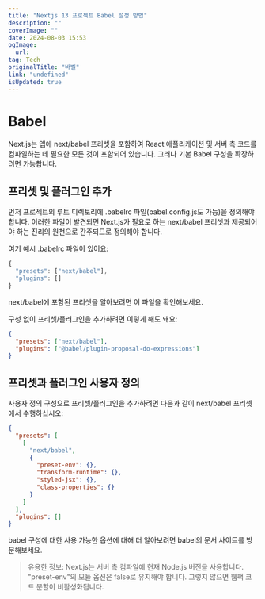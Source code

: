 ```yaml
---
title: "Nextjs 13 프로젝트 Babel 설정 방법"
description: ""
coverImage: ""
date: 2024-08-03 15:53
ogImage: 
  url: 
tag: Tech
originalTitle: "바벨"
link: "undefined"
isUpdated: true
---
```






# Babel

Next.js는 앱에 next/babel 프리셋을 포함하여 React 애플리케이션 및 서버 측 코드를 컴파일하는 데 필요한 모든 것이 포함되어 있습니다. 그러나 기본 Babel 구성을 확장하려면 가능합니다.

## 프리셋 및 플러그인 추가

먼저 프로젝트의 루트 디렉토리에 .babelrc 파일(babel.config.js도 가능)을 정의해야 합니다. 이러한 파일이 발견되면 Next.js가 필요로 하는 next/babel 프리셋과 제공되어야 하는 진리의 원천으로 간주되므로 정의해야 합니다.

<div class="content-ad"></div>

여기 예시 .babelrc 파일이 있어요:

```js
{
  "presets": ["next/babel"],
  "plugins": []
}
```

next/babel에 포함된 프리셋을 알아보려면 이 파일을 확인해보세요.

구성 없이 프리셋/플러그인을 추가하려면 이렇게 해도 돼요:

<div class="content-ad"></div>

```json
{
  "presets": ["next/babel"],
  "plugins": ["@babel/plugin-proposal-do-expressions"]
}
```

## 프리셋과 플러그인 사용자 정의

사용자 정의 구성으로 프리셋/플러그인을 추가하려면 다음과 같이 next/babel 프리셋에서 수행하십시오:

```json
{
  "presets": [
    [
      "next/babel",
      {
        "preset-env": {},
        "transform-runtime": {},
        "styled-jsx": {},
        "class-properties": {}
      }
    ]
  ],
  "plugins": []
}
```

<div class="content-ad"></div>

babel 구성에 대한 사용 가능한 옵션에 대해 더 알아보려면 babel의 문서 사이트를 방문해보세요.

> 유용한 정보:
> Next.js는 서버 측 컴파일에 현재 Node.js 버전을 사용합니다.
> "preset-env"의 모듈 옵션은 false로 유지해야 합니다. 그렇지 않으면 웹팩 코드 분할이 비활성화됩니다.

<div class="content-ad"></div>
